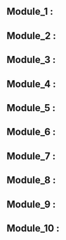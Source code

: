 ## Module_1 :

## Module_2 :

## Module_3 :

## Module_4 :

## Module_5 :

## Module_6 :

## Module_7 :

## Module_8 :

## Module_9 :

## Module_10 :
